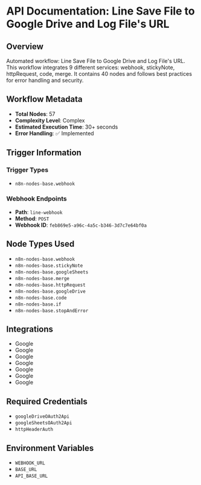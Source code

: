 # API Documentation: Line Save File to Google Drive and Log File's URL

## Overview
Automated workflow: Line Save File to Google Drive and Log File's URL. This workflow integrates 9 different services: webhook, stickyNote, httpRequest, code, merge. It contains 40 nodes and follows best practices for error handling and security.

## Workflow Metadata
- **Total Nodes**: 57
- **Complexity Level**: Complex
- **Estimated Execution Time**: 30+ seconds
- **Error Handling**: ✅ Implemented

## Trigger Information
### Trigger Types
- `n8n-nodes-base.webhook`

### Webhook Endpoints
- **Path**: `line-webhook`
- **Method**: `POST`
- **Webhook ID**: `feb869e5-a96c-4a5c-b346-3d7c7e64bf0a`


## Node Types Used
- `n8n-nodes-base.webhook`
- `n8n-nodes-base.stickyNote`
- `n8n-nodes-base.googleSheets`
- `n8n-nodes-base.merge`
- `n8n-nodes-base.httpRequest`
- `n8n-nodes-base.googleDrive`
- `n8n-nodes-base.code`
- `n8n-nodes-base.if`
- `n8n-nodes-base.stopAndError`

## Integrations
- Google
- Google
- Google
- Google
- Google
- Google
- Google

## Required Credentials
- `googleDriveOAuth2Api`
- `googleSheetsOAuth2Api`
- `httpHeaderAuth`

## Environment Variables
- `WEBHOOK_URL`
- `BASE_URL`
- `API_BASE_URL`
